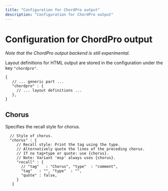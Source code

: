 ```yaml
---
title: "Configuration for ChordPro output"
description: "Configuration for ChordPro output"
---
```


# Configuration for ChordPro output

*Note that the ChordPro output backend is still experimental.*

Layout definitions for HTML output are stored in the configuration under the key `"chordpro"`.

    {
       // ... generic part ...
       "chordpro" : {
         // ... layout definitions ...
       },
    }

## Chorus

Specifies the recall style for chorus.

  	  // Style of chorus.
  	  "chorus" : {
         // Recall style: Print the tag using the type.
         // Alternatively quote the lines of the preceding chorus.
         // If no tag+type or quote: use {chorus}.
         // Note: Variant 'msp' always uses {chorus}.
         "recall" : {
           // "tag"   : "Chorus", "type"  : "comment",
           "tag"   : "", "type"  : "",
           "quote" : false,
         }
       }
